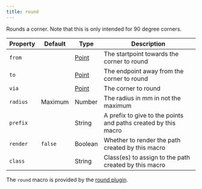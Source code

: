 ```yaml
---
title: round
---
```


Rounds a corner. Note that this is only intended for 90 degree corners.

| Property    | Default | Type                | Description | 
|-------------|---------|---------------------|-------------|
| `from`      |         | [Point](/reference/api/point) | The startpoint towards the corner to round |
| `to`        |         | [Point](/reference/api/point) | The endpoint away from the corner to round |
| `via`       |         | [Point](/reference/api/point) | The corner to round |
| `radius`    | Maximum | Number              | The radius in mm in not the maximum |
| `prefix`    |         | String              | A prefix to give to the points and paths created by this macro |
| `render`    | `false` | Boolean             | Whether to render the path created by this macro |
| `class`     |         | String              | Class(es) to assign to the path created by this macro |

<Note>

The `round` macro is provided by the [round plugin](/reference/plugins/round).

</Note>

